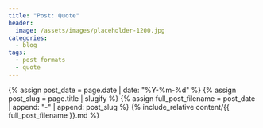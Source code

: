 ```yaml
---
title: "Post: Quote"
header:
  image: /assets/images/placeholder-1200.jpg
categories:
  - blog
tags:
  - post formats
  - quote
---
```


{% assign post_date = page.date | date: "%Y-%m-%d" %}
{% assign post_slug = page.title | slugify %}
{% assign full_post_filename = post_date | append: "-" | append: post_slug %} 
{% include_relative content/{{ full_post_filename }}.md %}